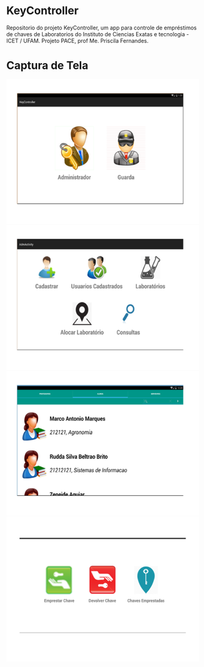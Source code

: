 # KeyController
Repositorio do projeto KeyController, um app para controle de empréstimos de chaves de Laboratorios do Instituto de Ciencias Exatas e tecnologia -ICET / UFAM. Projeto PACE, prof Me. Priscila Fernandes.
# Captura de Tela

![img](https://raw.githubusercontent.com/rudda/KeyController/master/KeyController%20-%20sreenShots/img.png)
![img](https://raw.githubusercontent.com/rudda/KeyController/master/KeyController%20-%20sreenShots/img-1.png)
![img](https://raw.githubusercontent.com/rudda/KeyController/master/KeyController%20-%20sreenShots/img-3.png)
![img](https://raw.githubusercontent.com/rudda/KeyController/master/KeyController%20-%20sreenShots/img-4.png)

